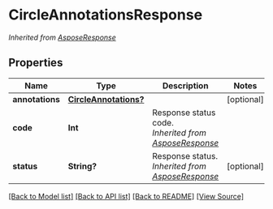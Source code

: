 ﻿# CircleAnnotationsResponse


*Inherited from [AsposeResponse](AsposeResponse.md)*
## Properties
Name | Type | Description | Notes
------------ | ------------- | ------------- | -------------
**annotations** | [**CircleAnnotations?**](CircleAnnotations.md) |  | [optional]
**code** | **Int** | Response status code.<br />*Inherited from [AsposeResponse](AsposeResponse.md)* | 
**status** | **String?** | Response status.<br />*Inherited from [AsposeResponse](AsposeResponse.md)* | [optional]

[[Back to Model list]](../README.md#documentation-for-models) [[Back to API list]](../README.md#documentation-for-api-endpoints) [[Back to README]](../README.md) [[View Source]](../AsposePdfCloud/Models/CircleAnnotationsResponse.swift)

